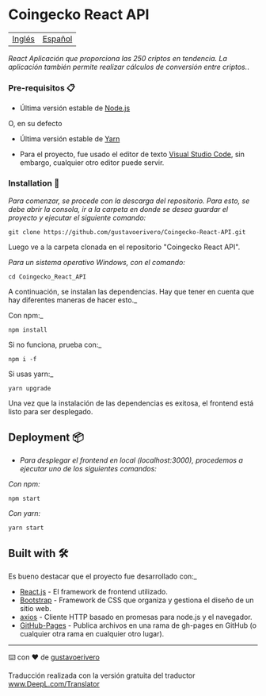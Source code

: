 # Coingecko React API

<table>
    <tr>
        <!-- Do not translate this table -->
        <td><a href="./README.md"> Inglés </a></td>
        <td><a href="./README.ES.md"> Español </a></td>
    </tr>
</table>

_React Aplicación que proporciona las 250 criptos en tendencia. La aplicación también permite realizar cálculos de conversión entre criptos._.

### Pre-requisitos 📋

* Última versión estable de [Node.js](https://nodejs.org/en/)

O, en su defecto

* Última versión estable de [Yarn](https://yarnpkg.com/)

* Para el proyecto, fue usado el editor de texto [Visual Studio Code](https://code.visualstudio.com/), sin embargo, cualquier otro editor puede servir.

### Installation 🔧

_Para comenzar, se procede con la descarga del repositorio. Para esto, se debe abrir la consola, ir a la carpeta en donde se desea guardar el proyecto y ejecutar el siguiente comando:_

```
git clone https://github.com/gustavoerivero/Coingecko-React-API.git
```

Luego ve a la carpeta clonada en el repositorio "Coingecko React API".

_Para un sistema operativo Windows, con el comando:_

```
cd Coingecko_React_API
```

A continuación, se instalan las dependencias. Hay que tener en cuenta que hay diferentes maneras de hacer esto._

Con npm:_

```
npm install
```

Si no funciona, prueba con:_

```
npm i -f
```

Si usas yarn:_

```
yarn upgrade
```

Una vez que la instalación de las dependencias es exitosa, el frontend está listo para ser desplegado.

## Deployment 📦

* _Para desplegar el frontend en local (localhost:3000), procedemos a ejecutar uno de los siguientes comandos:_

_Con npm:_

```
npm start
```

_Con yarn:_
```
yarn start
```

## Built with 🛠️

Es bueno destacar que el proyecto fue desarrollado con:_

* [React.js](https://es.reactjs.org/) - El framework de frontend utilizado.
* [Bootstrap](https://getbootstrap.com/) - Framework de CSS que organiza y gestiona el diseño de un sitio web.
* [axios](https://axios-http.com/docs/intro) - Cliente HTTP basado en promesas para node.js y el navegador.
* [GitHub-Pages](https://www.npmjs.com/package/gh-pages) - Publica archivos en una rama de gh-pages en GitHub (o cualquier otra rama en cualquier otro lugar).



---
⌨️ con ❤️ de [gustavoerivero](https://github.com/gustavoerivero)

Traducción realizada con la versión gratuita del traductor www.DeepL.com/Translator
